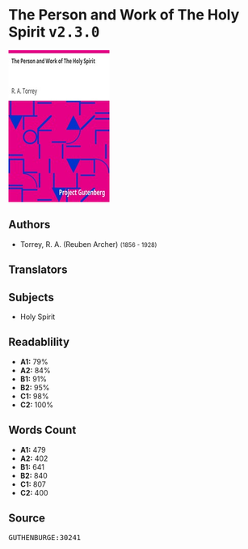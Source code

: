 # The Person and Work of The Holy Spirit <kbd>v2.3.0</kbd>

![](./cover.medium.jpg "")

## Authors


 - Torrey, R. A. (Reuben Archer) <small>(1856 - 1928)</small>

## Translators



## Subjects


 - Holy Spirit

## Readablility


 - **A1:** 79%
 - **A2:** 84%
 - **B1:** 91%
 - **B2:** 95%
 - **C1:** 98%
 - **C2:** 100%

## Words Count


 - **A1:** 479
 - **A2:** 402
 - **B1:** 641
 - **B2:** 840
 - **C1:** 807
 - **C2:** 400

## Source


<kbd>GUTHENBURGE:30241</kbd>
